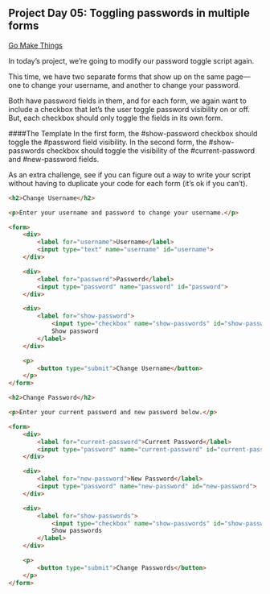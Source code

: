 ## Project Day 05: Toggling passwords in multiple forms
[Go Make Things](https://gomakethings.com/)

In today’s project, we’re going to modify our password toggle script again. 

This time, we have two separate forms that show up on the same page—one to change your username, and another to change your password.

Both have password fields in them, and for each form, we again want to include a checkbox that let’s the user toggle password visibility on or off. But, each checkbox should only toggle the fields in its own form.


####The Template
In the first form, the #show-password checkbox should toggle the #password field visibility. In the second form, the #show-passwords checkbox should toggle the visibility of the #current-password and #new-password fields.

As an extra challenge, see if you can figure out a way to write your script without having to duplicate your code for each form (it’s ok if you can’t).


```html
<h2>Change Username</h2>

<p>Enter your username and password to change your username.</p>

<form>
	<div>
		<label for="username">Username</label>
		<input type="text" name="username" id="username">
	</div>

	<div>
		<label for="password">Password</label>
		<input type="password" name="password" id="password">
	</div>

	<div>
		<label for="show-password">
			<input type="checkbox" name="show-passwords" id="show-password">
			Show password
		</label>
	</div>

	<p>
		<button type="submit">Change Username</button>
	</p>
</form>

<h2>Change Password</h2>

<p>Enter your current password and new password below.</p>

<form>
	<div>
		<label for="current-password">Current Password</label>
		<input type="password" name="current-password" id="current-password">
	</div>

	<div>
		<label for="new-password">New Password</label>
		<input type="password" name="new-password" id="new-password">
	</div>

	<div>
		<label for="show-passwords">
			<input type="checkbox" name="show-passwords" id="show-passwords">
			Show passwords
		</label>
	</div>

	<p>
		<button type="submit">Change Passwords</button>
	</p>
</form>
```